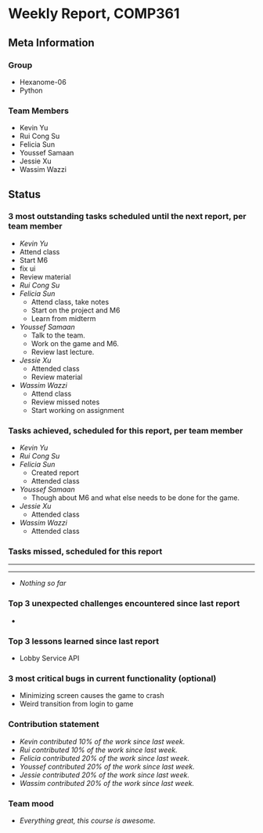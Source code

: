 # Weekly Report, COMP361

## Meta Information

### Group

* Hexanome-06
* Python

### Team Members

* Kevin Yu
* Rui Cong Su
* Felicia Sun
* Youssef Samaan
* Jessie Xu
* Wassim Wazzi

## Status

### 3 most outstanding tasks scheduled until the next report, per team member

* *Kevin Yu*
 * Attend class
 * Start M6
 * fix ui
 * Review material
* *Rui Cong Su*
* *Felicia Sun*
  * Attend class, take notes
  * Start on the project and M6
  * Learn from midterm
* *Youssef Samaan*
  * Talk to the team.
  * Work on the game and M6.
  * Review last lecture.
* *Jessie Xu* 
  * Attended class
  * Review material
* *Wassim Wazzi*
  * Attend class
  * Review missed notes
  * Start working on assignment

### Tasks achieved, scheduled for this report, per team member

* *Kevin Yu*
* *Rui Cong Su*
* *Felicia Sun*
  * Created report
  * Attended class
* *Youssef Samaan*
  * Though about M6 and what else needs to be done for the game.
* *Jessie Xu*
  * Attended class
* *Wassim Wazzi*
  * Attended class  

### Tasks missed, scheduled for this report

---

---

* *Nothing so far*

### Top 3 unexpected challenges encountered since last report

* 

### Top 3 lessons learned since last report

* Lobby Service API

### 3 most critical bugs in current functionality (optional)

* Minimizing screen causes the game to crash
* Weird transition from login to game

### Contribution statement

* *Kevin contributed 10% of the work since last week.*
* *Rui contributed 10% of the work since last week.*
* *Felicia contributed 20% of the work since last week.*
* *Youssef contributed 20% of the work since last week.*
* *Jessie contributed 20% of the work since last week.*
* *Wassim contributed 20% of the work since last week.*

### Team mood

* *Everything great, this course is awesome.*
